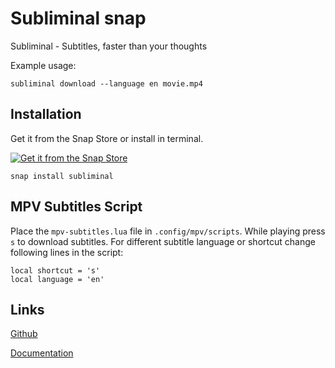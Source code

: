 # Subliminal snap

Subliminal - Subtitles, faster than your thoughts

Example usage:

	subliminal download --language en movie.mp4

## Installation

Get it from the Snap Store or install in terminal.

[![Get it from the Snap Store](https://snapcraft.io/static/images/badges/en/snap-store-black.svg)](https://snapcraft.io/subliminal)

	snap install subliminal

## MPV Subtitles Script

Place the `mpv-subtitles.lua` file in `.config/mpv/scripts`. While playing press `s` to download subtitles. For different subtitle language or shortcut change following lines in the script:

	local shortcut = 's'
	local language = 'en'

## Links

[Github](https://github.com/Diaoul/subliminal)

[Documentation](http://subliminal.readthedocs.org)
